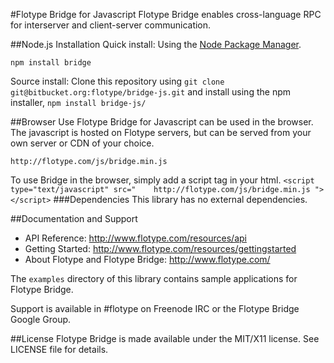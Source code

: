 #Flotype Bridge for Javascript
Flotype Bridge enables cross-language RPC for interserver and client-server communication.

##Node.js Installation
Quick install: Using the [Node Package Manager](http://npmjs.org).

    npm install bridge

Source install: Clone this repository using `git clone git@bitbucket.org:flotype/bridge-js.git` and install using the npm installer, `npm install bridge-js/`

##Browser Use
Flotype Bridge for Javascript can be used in the browser. The javascript is hosted on Flotype servers, but can be served from your own server or CDN of your choice.

    http://flotype.com/js/bridge.min.js
    
To use Bridge in the browser, simply add a script tag in your html. `<script type="text/javascript" src="    http://flotype.com/js/bridge.min.js
"></script>`
###Dependencies
This library has no external dependencies.

##Documentation and Support
* API Reference: http://www.flotype.com/resources/api
* Getting Started: http://www.flotype.com/resources/gettingstarted
* About Flotype and Flotype Bridge: http://www.flotype.com/

The `examples` directory of this library contains sample applications for Flotype Bridge.

Support is available in #flotype on Freenode IRC or the Flotype Bridge Google Group.


##License
Flotype Bridge is made available under the MIT/X11 license. See LICENSE file for details.

